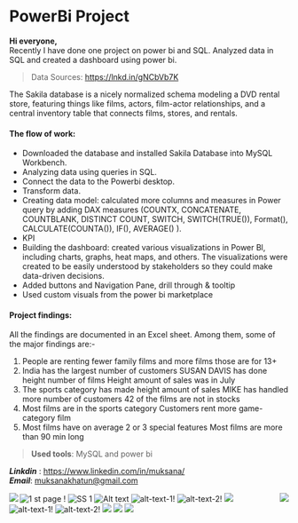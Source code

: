 # PowerBi Project
>
**Hi everyone,**<br>
Recently I have done one project on power bi and SQL. Analyzed data in SQL and created a dashboard using power bi.<br>
> Data Sources: https://lnkd.in/gNCbVb7K <br>

The Sakila database is a nicely normalized schema modeling a DVD rental store, featuring things like films, actors, film-actor relationships, and a central inventory table that connects films, stores, and rentals.

#### The flow of work:<br>
- Downloaded the database and installed Sakila Database into MySQL Workbench.<br>
- Analyzing data using queries in SQL. <br>
- Connect the data to the Powerbi desktop. <br>
- Transform data. <br>
- Creating data model: calculated more columns and measures in Power query by adding DAX measures (COUNTX, CONCATENATE, COUNTBLANK, DISTINCT COUNT, SWITCH, SWITCH(TRUE()), Format(), CALCULATE(COUNTA()), IF(), AVERAGE() ).<br>
- KPI <br>
- Building the dashboard: created various visualizations in Power Bl, including charts, graphs, heat maps, and others. The visualizations were created to be easily understood by stakeholders so they could make
data-driven decisions.<br>
- Added buttons and Navigation Pane, drill through & tooltip <br>
- Used custom visuals from the power bi marketplace<br>


#### Project findings:<br>
All the findings are documented in an Excel sheet. Among them, some of the major findings are:-<br>
1. People are renting fewer family films and more films those are for 13+
2. India has the largest number of customers SUSAN DAVIS has done height number of films Height amount of sales was in July
3. The sports category has made height amount of sales MIKE has handled more number of customers 42 of  the films are not in stocks
4. Most	films are in the sports category Customers rent more game-category film
5. Most films have on average 2 or 3 special features Most films are more than 90 min long

>**Used tools**: MySQL and power bi<br> 


***Linkdin*** : <https://www.linkedin.com/in/muksana/> <br> 
***Email***: <muksanakhatun@gmail.com>


![ 1 st page !](https://github.com/muksanakhatun/sakila-powerbi/blob/main/1st_datset.PNG "1 st page")
<img src="https://github.com/muksanakhatun/sakila-powerbi/blob/main/2nd.PNG" alt="SS 1"/>
<img title="a title" alt="Alt text" src="https://github.com/muksanakhatun/sakila-powerbi/blob/main/3rd.PNG ">
![alt-text-1!](https://github.com/muksanakhatun/sakila-powerbi/blob/main/4th.PNG "title-1") 
![alt-text-2!](https://github.com/muksanakhatun/sakila-powerbi/blob/main/5th.PNG "title-2")
<img src="https://github.com/muksanakhatun/sakila-powerbi/blob/main/6th.PNG" align="left">
<img src="https://github.com/muksanakhatun/sakila-powerbi/blob/main/8th.PNG">
<img src="https://github.com/muksanakhatun/sakila-powerbi/blob/main/7th.PNG" align="right">
![alt-text-1!]( https://github.com/muksanakhatun/sakila-powerbi/blob/main/9th.PNG "title-1" )
![alt-text-2!](https://github.com/muksanakhatun/sakila-powerbi/blob/main/11th_drill_through.PNG"title-2")
<img src="https://github.com/muksanakhatun/sakila-powerbi/blob/main/10_tooltip.PNG" >
<img src="https://github.com/muksanakhatun/sakila-powerbi/blob/main/11th_drill_through.PNG"> 
<img src="https://github.com/muksanakhatun/sakila-powerbi/blob/main/12th.PNG" > 
